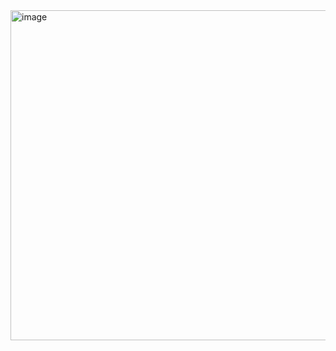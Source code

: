 <img width="961" height="528" alt="image" src="https://github.com/user-attachments/assets/f7dfd5b7-15fb-40c5-bce8-2f0c780e91e8" />
